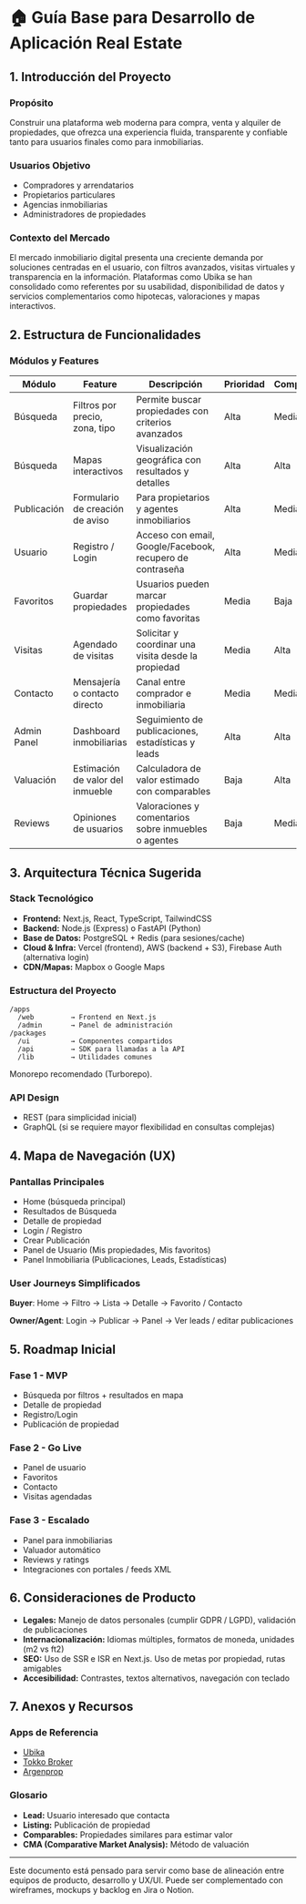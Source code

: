 # 🏠 Guía Base para Desarrollo de Aplicación Real Estate

## 1. Introducción del Proyecto

### Propósito

Construir una plataforma web moderna para compra, venta y alquiler de propiedades, que ofrezca una experiencia fluida, transparente y confiable tanto para usuarios finales como para inmobiliarias.

### Usuarios Objetivo

* Compradores y arrendatarios
* Propietarios particulares
* Agencias inmobiliarias
* Administradores de propiedades

### Contexto del Mercado

El mercado inmobiliario digital presenta una creciente demanda por soluciones centradas en el usuario, con filtros avanzados, visitas virtuales y transparencia en la información. Plataformas como Ubika se han consolidado como referentes por su usabilidad, disponibilidad de datos y servicios complementarios como hipotecas, valoraciones y mapas interactivos.

## 2. Estructura de Funcionalidades

### Módulos y Features

| Módulo      | Feature                          | Descripción                                               | Prioridad | Complejidad | Dependencias            |
| ----------- | -------------------------------- | --------------------------------------------------------- | --------- | ----------- | ----------------------- |
| Búsqueda    | Filtros por precio, zona, tipo   | Permite buscar propiedades con criterios avanzados        | Alta      | Media       | Base de datos           |
| Búsqueda    | Mapas interactivos               | Visualización geográfica con resultados y detalles        | Alta      | Alta        | API externa de mapas    |
| Publicación | Formulario de creación de aviso  | Para propietarios y agentes inmobiliarios                 | Alta      | Media       | Login, Validaciones     |
| Usuario     | Registro / Login                 | Acceso con email, Google/Facebook, recupero de contraseña | Alta      | Media       | Autenticación           |
| Favoritos   | Guardar propiedades              | Usuarios pueden marcar propiedades como favoritas         | Media     | Baja        | Base de datos, login    |
| Visitas     | Agendado de visitas              | Solicitar y coordinar una visita desde la propiedad       | Media     | Alta        | Login, agenda           |
| Contacto    | Mensajería o contacto directo    | Canal entre comprador e inmobiliaria                      | Media     | Media       | Sistema de mensajería   |
| Admin Panel | Dashboard inmobiliarias          | Seguimiento de publicaciones, estadísticas y leads        | Alta      | Alta        | Roles y permisos        |
| Valuación   | Estimación de valor del inmueble | Calculadora de valor estimado con comparables             | Baja      | Alta        | ML/AI, datos históricos |
| Reviews     | Opiniones de usuarios            | Valoraciones y comentarios sobre inmuebles o agentes      | Baja      | Media       | Login, moderación       |

## 3. Arquitectura Técnica Sugerida

### Stack Tecnológico

* **Frontend:** Next.js, React, TypeScript, TailwindCSS
* **Backend:** Node.js (Express) o FastAPI (Python)
* **Base de Datos:** PostgreSQL + Redis (para sesiones/cache)
* **Cloud & Infra:** Vercel (frontend), AWS (backend + S3), Firebase Auth (alternativa login)
* **CDN/Mapas:** Mapbox o Google Maps

### Estructura del Proyecto

```
/apps
  /web         → Frontend en Next.js
  /admin       → Panel de administración
/packages
  /ui          → Componentes compartidos
  /api         → SDK para llamadas a la API
  /lib         → Utilidades comunes
```

Monorepo recomendado (Turborepo).

### API Design

* REST (para simplicidad inicial)
* GraphQL (si se requiere mayor flexibilidad en consultas complejas)

## 4. Mapa de Navegación (UX)

### Pantallas Principales

* Home (búsqueda principal)
* Resultados de Búsqueda
* Detalle de propiedad
* Login / Registro
* Crear Publicación
* Panel de Usuario (Mis propiedades, Mis favoritos)
* Panel Inmobiliaria (Publicaciones, Leads, Estadísticas)

### User Journeys Simplificados

**Buyer**: Home → Filtro → Lista → Detalle → Favorito / Contacto

**Owner/Agent**: Login → Publicar → Panel → Ver leads / editar publicaciones

## 5. Roadmap Inicial

### Fase 1 - MVP

* Búsqueda por filtros + resultados en mapa
* Detalle de propiedad
* Registro/Login
* Publicación de propiedad

### Fase 2 - Go Live

* Panel de usuario
* Favoritos
* Contacto
* Visitas agendadas

### Fase 3 - Escalado

* Panel para inmobiliarias
* Valuador automático
* Reviews y ratings
* Integraciones con portales / feeds XML

## 6. Consideraciones de Producto

* **Legales:** Manejo de datos personales (cumplir GDPR / LGPD), validación de publicaciones
* **Internacionalización:** Idiomas múltiples, formatos de moneda, unidades (m2 vs ft2)
* **SEO:** Uso de SSR e ISR en Next.js. Uso de metas por propiedad, rutas amigables
* **Accesibilidad:** Contrastes, textos alternativos, navegación con teclado

## 7. Anexos y Recursos

### Apps de Referencia

* [Ubika](https://www.ubika.com)
* [Tokko Broker](https://www.tokkobroker.com)
* [Argenprop](https://www.argenprop.com)

### Glosario

* **Lead:** Usuario interesado que contacta
* **Listing:** Publicación de propiedad
* **Comparables:** Propiedades similares para estimar valor
* **CMA (Comparative Market Analysis):** Método de valuación

---

Este documento está pensado para servir como base de alineación entre equipos de producto, desarrollo y UX/UI. Puede ser complementado con wireframes, mockups y backlog en Jira o Notion.
